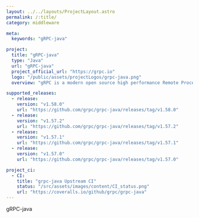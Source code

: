 ```yaml
---
layout: ../../layouts/ProjectLayout.astro
permalink: /:title/
category: middleware

meta:
  keywords: "gRPC-java"

project:
  title: "gRPC-java"
  type: "Java"
  url: "gRPC-java"
  project_official_url: "https://grpc.io"
  logo: "/public/assets/projectLogos/grpc-java.png"
  overview: "gRPC is a modern open source high performance Remote Procedure Call (RPC) framework that can run in any environment. It can efficiently connect services in and across data centers with pluggable support for load balancing, tracing, health checking and authentication. It is also applicable in last mile of distributed computing to connect devices, mobile applications and browsers to backend services."

supported_releases:
  - release:
    version: "v1.58.0"
    url: "https://github.com/grpc/grpc-java/releases/tag/v1.58.0"
  - release:
    version: "v1.57.2"
    url: "https://github.com/grpc/grpc-java/releases/tag/v1.57.2"
  - release:
    version: "v1.57.1"
    url: "https://github.com/grpc/grpc-java/releases/tag/v1.57.1"
  - release:
    version: "v1.57.0"
    url: "https://github.com/grpc/grpc-java/releases/tag/v1.57.0"

project_ci:
  - CI:
    title: "grpc-java Upstream CI"
    status: "/src/assets/images/content/CI_status.png"
    url: "https://coveralls.io/github/grpc/grpc-java"
---
```


<p>gRPC-java</p>
